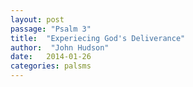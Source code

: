 ```yaml
---
layout: post
passage: "Psalm 3"
title:  "Experiecing God's Deliverance"
author:  "John Hudson"
date:   2014-01-26
categories: palsms
---
```



